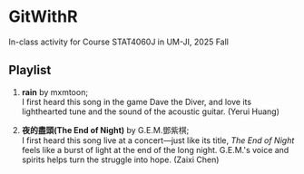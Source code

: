 # GitWithR
In-class activity for Course STAT4060J in UM-JI, 2025 Fall

## Playlist
1. **rain** by mxmtoon;  
I first heard this song in the game Dave the Diver, and love its lighthearted tune and the sound of the acoustic guitar. (Yerui Huang)

2. **夜的盡頭(The End of Night)** by G.E.M.鄧紫棋;  
I first heard this song live at a concert—just like its title, *The End of Night* feels like a burst of light at the end of the long night. G.E.M.'s voice and spirits helps turn the struggle into hope. (Zaixi Chen)